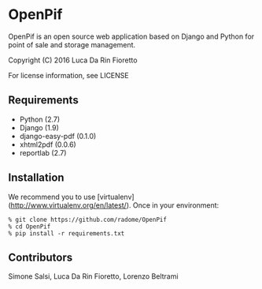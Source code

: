 OpenPif
==========
OpenPif is an open source web application based on Django and Python for point of sale and storage management.

Copyright (C) 2016 Luca Da Rin Fioretto

For license information, see LICENSE

Requirements
------------
- Python (2.7)
- Django (1.9)
- django-easy-pdf (0.1.0)
- xhtml2pdf (0.0.6)
- reportlab (2.7)

Installation
------------
We recommend you to use [virtualenv] (http://www.virtualenv.org/en/latest/).
Once in your environment:

    % git clone https://github.com/radome/OpenPif
    % cd OpenPif
    % pip install -r requirements.txt


Contributors
------------
Simone Salsi, Luca Da Rin Fioretto, Lorenzo Beltrami
